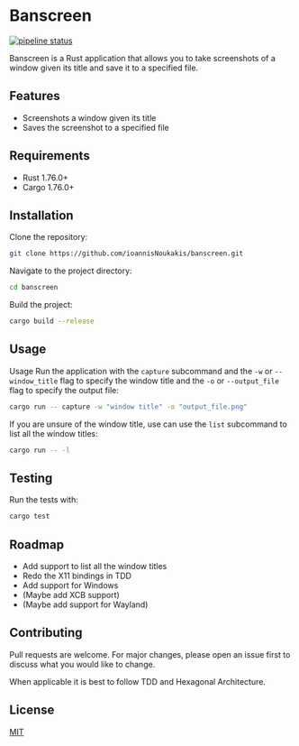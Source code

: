 # Banscreen

[![pipeline status](https://git.lab.me/banshee/banscreen/badges/main/pipeline.svg)](https://git.lab.me/banshee/banscreen/-/commits/main)

Banscreen is a Rust application that allows you to take screenshots of a window given its title and save it to a
specified file.

## Features

- Screenshots a window given its title
- Saves the screenshot to a specified file

## Requirements

- Rust 1.76.0+
- Cargo 1.76.0+

## Installation

Clone the repository:

```bash
git clone https://github.com/ioannisNoukakis/banscreen.git
```

Navigate to the project directory:

```bash
cd banscreen
```

Build the project:

```bash
cargo build --release
```

## Usage

Usage
Run the application with the `capture` subcommand and the `-w` or `--window_title` flag to specify the window title and the `-o` or `--output_file`
flag to specify the output file:

```bash
cargo run -- capture -w "window title" -o "output_file.png"
```

If you are unsure of the window title, use can use the `list` subcommand to list all the window titles:

```bash
cargo run -- -l
```

## Testing

Run the tests with:

```bash
cargo test
```

## Roadmap

- Add support to list all the window titles
- Redo the X11 bindings in TDD
- Add support for Windows
- (Maybe add XCB support)
- (Maybe add support for Wayland)

## Contributing
Pull requests are welcome. For major changes, please open an issue first to discuss what you would like to change.

When applicable it is best to follow TDD and Hexagonal Architecture.

## License

[MIT](https://choosealicense.com/licenses/mit/)